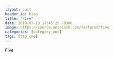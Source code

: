 ```yaml
---
layout: post
header_id: blog
title: "Five"
date: 2019-07-18 17:45:25 -0300
image: https://source.unsplash.com/featured?five
categories: [category_one]
tags: [tag_one]
---
```


Five
